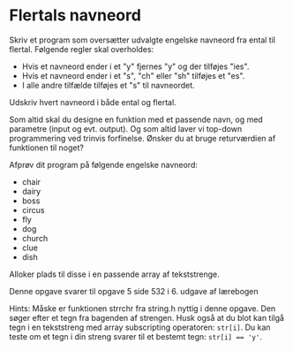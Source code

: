 # Flertals navneord

Skriv et program som oversætter udvalgte engelske navneord fra ental til flertal. Følgende regler skal overholdes:

- Hvis et navneord ender i et "y" fjernes "y" og der tilføjes "ies".
- Hvis et navneord ender i et "s", "ch" eller "sh" tilføjes et "es".
- I alle andre tilfælde tilføjes et "s" til navneordet.

Udskriv hvert navneord i både ental og flertal.

Som altid skal du designe en funktion med et passende navn, og med parametre (input og evt. output). Og som altid laver vi top-down programmering ved trinvis forfinelse. Ønsker du at bruge returværdien af funktionen til noget?

Afprøv dit program på følgende engelske navneord:

- chair
- dairy
- boss
- circus
- fly
- dog
- church
- clue
- dish

Alloker plads til disse i en passende array af tekststrenge.

Denne opgave svarer til opgave 5 side 532 i 6. udgave af lærebogen

Hints: Måske er funktionen strrchr fra string.h nyttig i denne opgave. Den søger efter et tegn fra bagenden af strengen. Husk også at du blot kan tilgå tegn i en tekststreng med array subscripting operatoren: `str[i]`. Du kan teste om et tegn i din streng svarer til et bestemt tegn: `str[i] == 'y'`.
